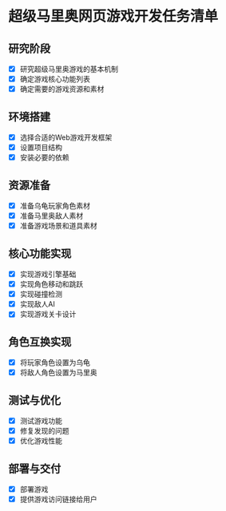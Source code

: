 # 超级马里奥网页游戏开发任务清单

## 研究阶段
- [x] 研究超级马里奥游戏的基本机制
- [x] 确定游戏核心功能列表
- [x] 确定需要的游戏资源和素材

## 环境搭建
- [x] 选择合适的Web游戏开发框架
- [x] 设置项目结构
- [x] 安装必要的依赖

## 资源准备
- [x] 准备乌龟玩家角色素材
- [x] 准备马里奥敌人素材
- [x] 准备游戏场景和道具素材

## 核心功能实现
- [x] 实现游戏引擎基础
- [x] 实现角色移动和跳跃
- [x] 实现碰撞检测
- [x] 实现敌人AI
- [x] 实现游戏关卡设计

## 角色互换实现
- [x] 将玩家角色设置为乌龟
- [x] 将敌人角色设置为马里奥

## 测试与优化
- [x] 测试游戏功能
- [x] 修复发现的问题
- [x] 优化游戏性能

## 部署与交付
- [x] 部署游戏
- [x] 提供游戏访问链接给用户
